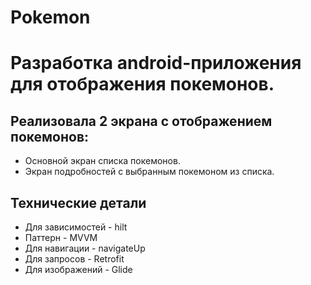 # Pokemon
# Разработка android-приложения для отображения покемонов.
## Реализовала 2 экрана с отображением покемонов:
  - Основной экран списка покемонов.
  - Экран подробностей с выбранным покемоном из списка.
## Технические детали
- Для зависимостей - hilt
- Паттерн - MVVM
- Для навигации - navigateUp
- Для запросов - Retrofit
- Для изображений - Glide
